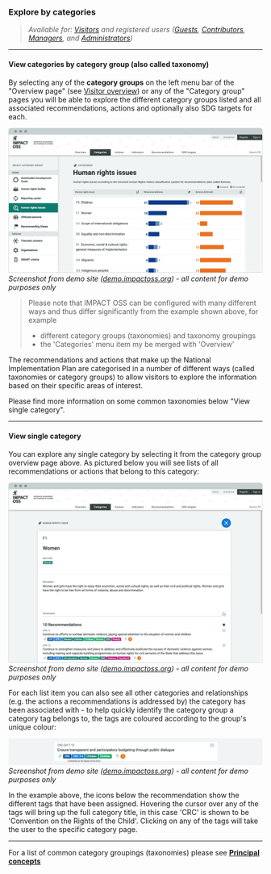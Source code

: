 ### Explore by categories

> _Available for: [Visitors](/visitors/visitor.md) and registered users ([Guests](/guests/guest.md), [Contributors](/contributors/contributor.md), [Managers](/managers/manager.md), and [Administrators](/admins/admin.md))_

---

#### View categories by category group (also called taxonomy)

By selecting any of the **category groups** on the left menu bar of the "Overview page" (see [Visitor overview](/visitors/visitor.md)) or any of the "Category group" pages you will be able to explore the different category groups listed and all associated recommendations, actions and optionally also SDG targets for each.

![](/assets/v-categories.png)
_Screenshot from demo site ([demo.impactoss.org](https://demo.impactoss.org)) - all content for demo purposes only_

> Please note that IMPACT OSS can be configured with many different ways and thus differ significantly from the example shown above, for example
> - different category groups (taxonomies) and taxonomy groupings
> - the 'Categories' menu item my be merged with 'Overview'

The recommendations and actions that make up the National Implementation Plan are categorised in a number of different ways (called taxonomies or category groups) to allow visitors to explore the information based on their specific areas of interest.

Please find more information on some common taxonomies below "View single category".

---

#### View single category

You can explore any single category by selecting it from the category group overview page above. As pictured below you will see lists of all recommendations or actions that belong to this category:

![](/assets/v-categories-single.png)
_Screenshot from demo site ([demo.impactoss.org](https://demo.impactoss.org)) - all content for demo purposes only_

For each list item you can also see all other categories and relationships (e.g. the actions a recommendations is addressed by) the category has been associated with - to help quickly identify the category group a category tag belongs to, the tags are coloured according to the group's unique colour:

![](/assets/cursor.png)
_Screenshot from demo site ([demo.impactoss.org](https://demo.impactoss.org)) - all content for demo purposes only_

In the example above, the icons below the recommendation show the different tags that have been assigned. Hovering the cursor over any of the tags will bring up the full category title, in this case 'CRC' is shown to be 'Convention on the Rights of the Child'. Clicking on any of the tags will take the user to the specific category page.

---

For a list of common category groupings (taxonomies) please see **[Principal concepts](/intro/concepts.md)**
